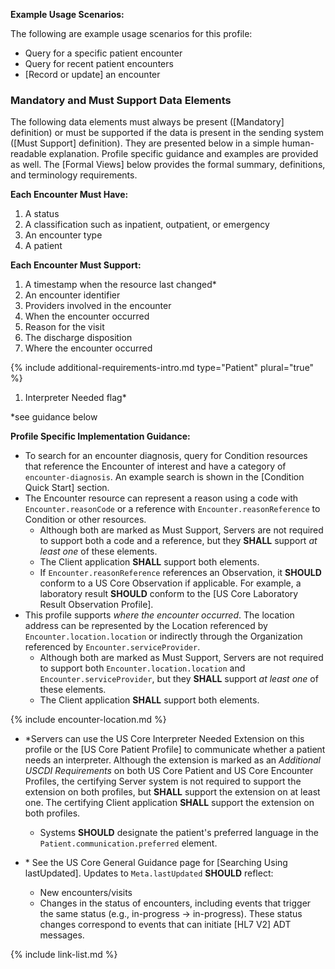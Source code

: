 
**Example Usage Scenarios:**

The following are example usage scenarios for this profile:

-   Query for a specific patient encounter
-   Query for recent patient encounters
-   [Record or update] an encounter

### Mandatory and Must Support Data Elements


The following data elements must always be present ([Mandatory] definition) or must be supported if the data is present in the sending system ([Must Support] definition). They are presented below in a simple human-readable explanation. Profile specific guidance and examples are provided as well. The [Formal Views] below provides the formal summary, definitions, and terminology requirements.  

**Each Encounter Must Have:**

1. A status
1. A classification such as inpatient, outpatient, or emergency
1. An encounter type
1. A patient

**Each Encounter Must Support:**

1. A timestamp when the resource last changed*
1. An encounter identifier
1. Providers involved in the encounter
1. When the encounter occurred
1. Reason for the visit
1. The discharge disposition
1. Where the encounter occurred

{% include additional-requirements-intro.md type="Patient" plural="true" %}

1. Interpreter Needed flag*

*see guidance below

**Profile Specific Implementation Guidance:**

* To search for an encounter diagnosis, query for Condition resources that reference the Encounter of interest and have a category of `encounter-diagnosis`.   An example search is shown in the [Condition Quick Start] section.
* The Encounter resource can represent a reason using a code with `Encounter.reasonCode` or a reference with `Encounter.reasonReference` to  Condition or other resources.
   * Although both are marked as Must Support, Servers are not required to support both a code and a reference, but they **SHALL** support *at least one* of these elements.
   * The Client application **SHALL** support both elements.
   * If `Encounter.reasonReference` references an Observation, it **SHOULD** conform to a US Core Observation if applicable. For example, a laboratory result **SHOULD** conform to the [US Core Laboratory Result Observation Profile].
* This profile supports *where the encounter occurred*.  The location address can be represented by the Location referenced by `Encounter.location.location` or indirectly through the Organization referenced by `Encounter.serviceProvider`.
  * Although both are marked as Must Support, Servers are not required to support both `Encounter.location.location` and `Encounter.serviceProvider`, but they **SHALL** support *at least one* of these elements.
  * The Client application **SHALL** support both elements.

{% include encounter-location.md %}



- \*Servers can use the US Core Interpreter Needed Extension on this profile or the [US Core Patient Profile] to communicate whether a patient needs an interpreter. Although the extension is marked as an *Additional USCDI Requirements* on both US Core Patient and US Core Encounter Profiles, the certifying Server system is not required to support the extension on both profiles, but **SHALL** support the extension on at least one. The certifying Client application **SHALL** support the extension on both profiles.
  - <span class="bg-success" markdown="1">Systems **SHOULD** designate the patient's preferred language in the `Patient.communication.preferred` element.</span><!-- new-content -->

- \* See the US Core General Guidance page for [Searching Using lastUpdated]. Updates to `Meta.lastUpdated` **SHOULD** reflect:
  - New encounters/visits
  - Changes in the status of encounters, including events that trigger the same status (e.g., in-progress → in-progress). These status changes correspond to events that can initiate [HL7 V2] ADT messages.



{% include link-list.md %}
